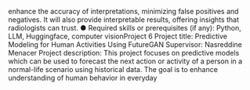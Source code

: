 enhance the accuracy of interpretations, minimizing false positives and
negatives. It will also provide interpretable results, offering insights that
radiologists can trust.
● Required skills or prerequisites (if any): Python, LLM, Huggingface, computer
visionProject 6
Project title: Predictive Modeling for Human Activities Using FutureGAN
Supervisor: Nasreddine Menacer
Project description: This project focuses on predictive models which can be used to
forecast the next action or activity of a person in a normal-life scenario using historical
data. The goal is to enhance understanding of human behavior in everyday